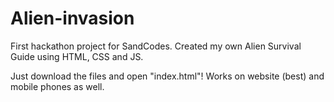 # Alien-invasion
First hackathon project for SandCodes. Created my own Alien Survival Guide using HTML, CSS and JS.

Just download the files and open "index.html"! Works on website (best) and mobile phones as well.

